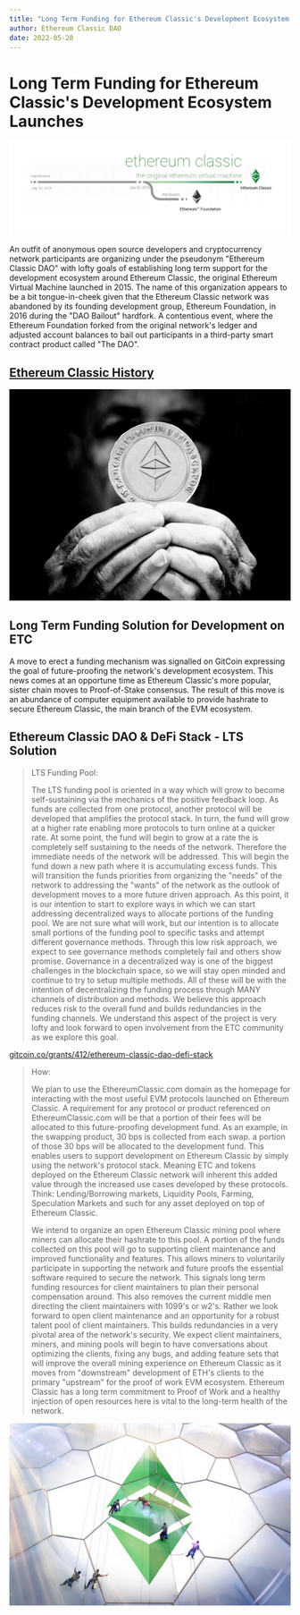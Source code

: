 ```yaml
---
title: "Long Term Funding for Ethereum Classic's Development Ecosystem Launches"
author: Ethereum Classic DAO
date: 2022-05-20
---
```


# Long Term Funding for Ethereum Classic's Development Ecosystem Launches


![Ethereum Classic - The Original EVM](./etc-main-branch.jpg)

An outfit of anonymous open source developers and cryptocurrency network participants are organizing under the pseudonym "Ethereum Classic DAO" with lofty goals of establishing long term support for the development ecosystem around Ethereum Classic, the original Ethereum Virtual Machine launched in 2015. The name of this organization appears to be a bit tongue-in-cheek given that the Ethereum Classic network was abandoned by its founding development group, Ethereum Foundation, in 2016 during the "DAO Bailout" hardfork. A contentious event, where the Ethereum Foundation forked from the original network's ledger and adjusted account balances to bail out participants in a third-party smart contract product called "The DAO".


## [Ethereum Classic History](https://ethereumclassic.org/knowledge/history)

![Ethereum Classic is Money](./etc-is-money.png)


## Long Term Funding Solution for Development on ETC

A move to erect a funding mechanism was signalled on GitCoin expressing the goal of future-proofing the network's development ecosystem. This news comes at an opportune time as Ethereum Classic's more popular, sister chain moves to Proof-of-Stake consensus. The result of this move is an abundance of computer equipment available to provide hashrate to secure Ethereum Classic, the main branch of the EVM ecosystem.


## Ethereum Classic DAO & DeFi Stack - LTS Solution

>LTS Funding Pool:
>
>The LTS funding pool is oriented in a way which will grow to become self-sustaining via the mechanics of the positive feedback loop. As funds are collected from one protocol, another protocol will be developed that amplifies the protocol stack. In turn, the fund will grow at a higher rate enabling more protocols to turn online at a quicker rate. At some point, the fund will begin to grow at a rate the is completely self sustaining to the needs of the network. Therefore the immediate needs of the network will be addressed. This will begin the fund down a new path where it is accumulating excess funds. This will transition the funds priorities from organizing the "needs" of the network to addressing the "wants" of the network as the outlook of development moves to a more future driven approach. As this point, it is our intention to start to explore ways in which we can start addressing decentralized ways to allocate portions of the funding pool. We are not sure what will work, but our intention is to allocate small portions of the funding pool to specific tasks and attempt different governance methods. Through this low risk approach, we expect to see governance methods completely fail and others show promise. Governance in a decentralized way is one of the biggest challenges in the blockchain space, so we will stay open minded and continue to try to setup multiple methods. All of these will be with the intention of decentralizing the funding process through MANY channels of distribution and methods. We believe this approach reduces risk to the overall fund and builds redundancies in the funding channels. We understand this aspect of the project is very lofty and look forward to open involvement from the ETC community as we explore this goal.

[gitcoin.co/grants/412/ethereum-classic-dao-defi-stack](https://gitcoin.co/grants/412/ethereum-classic-dao-defi-stack)

>How:
>
>We plan to use the EthereumClassic.com domain as the homepage for interacting with the most useful EVM protocols launched on Ethereum Classic. A requirement for any protocol or product referenced on EthereumClassic.com will be that a portion of their fees will be allocated to this future-proofing development fund. As an example, in the swapping product, 30 bps is collected from each swap. a portion of those 30 bps will be allocated to the development fund. This enables users to support development on Ethereum Classic by simply using the network's protocol stack. Meaning ETC and tokens deployed on the Ethereum Classic network will inherent this added value through the increased use cases developed by these protocols. Think: Lending/Borrowing markets, Liquidity Pools, Farming, Speculation Markets and such for any asset deployed on top of Ethereum Classic.
>
>We intend to organize an open Ethereum Classic mining pool where miners can allocate their hashrate to this pool. A portion of the funds collected on this pool will go to supporting client maintenance and improved functionality and features. This allows miners to voluntarily participate in supporting the network and future proofs the essential software required to secure the network. This signals long term funding resources for client maintainers to plan their personal compensation around. This also removes the current middle men directing the client maintainers with 1099's or w2's. Rather we look forward to open client maintenance and an opportunity for a robust talent pool of client maintainers. This builds redundancies in a very pivotal area of the network's security. We expect client maintainers, miners, and mining pools will begin to have conversations about optimizing the clients, fixing any bugs, and adding feature sets that will improve the overall mining experience on Ethereum Classic as it moves from "downstream" development of ETH's clients to the primary "upstream" for the proof of work EVM ecosystem. Ethereum Classic has a long term commitment to Proof of Work and a healthy injection of open resources here is vital to the long-term health of the network.


![Ethereum Classic DAO](./etc-community.png)
